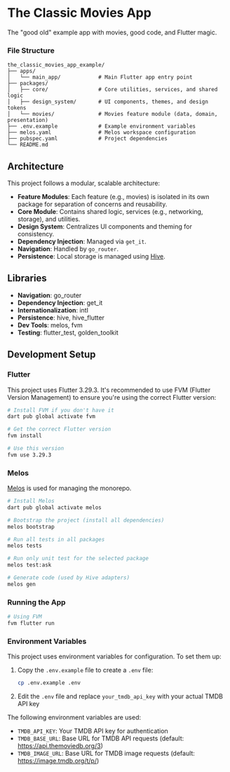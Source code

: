 # The Classic Movies App

The "good old" example app with movies, good code, and Flutter magic.

### File Structure

```
the_classic_movies_app_example/
├── apps/
│   └── main_app/            # Main Flutter app entry point
├── packages/
│   ├── core/                # Core utilities, services, and shared logic
│   ├── design_system/       # UI components, themes, and design tokens
│   └── movies/              # Movies feature module (data, domain, presentation)
├── .env.example             # Example environment variables
├── melos.yaml               # Melos workspace configuration
├── pubspec.yaml             # Project dependencies
└── README.md
```

## Architecture

This project follows a modular, scalable architecture:

- **Feature Modules**: Each feature (e.g., movies) is isolated in its own package for separation of concerns and reusability.
- **Core Module**: Contains shared logic, services (e.g., networking, storage), and utilities.
- **Design System**: Centralizes UI components and theming for consistency.
- **Dependency Injection**: Managed via `get_it`.
- **Navigation**: Handled by `go_router`.
- **Persistence**: Local storage is managed using [Hive](https://docs.hivedb.dev/).

## Libraries

- **Navigation**: go_router
- **Dependency Injection**: get_it
- **Internationalization**: intl
- **Persistence**: hive, hive_flutter
- **Dev Tools**: melos, fvm
- **Testing**: flutter_test, golden_toolkit

## Development Setup

### Flutter

This project uses Flutter 3.29.3. It's recommended to use FVM (Flutter Version Management) to ensure you're using the correct Flutter version:

```bash
# Install FVM if you don't have it
dart pub global activate fvm

# Get the correct Flutter version
fvm install

# Use this version
fvm use 3.29.3
```

### Melos

[Melos](https://melos.invertase.dev/) is used for managing the monorepo.

```bash
# Install Melos
dart pub global activate melos

# Bootstrap the project (install all dependencies)
melos bootstrap

# Run all tests in all packages
melos tests

# Run only unit test for the selected package
melos test:ask

# Generate code (used by Hive adapters)
melos gen
```

### Running the App

```bash
# Using FVM
fvm flutter run
```

### Environment Variables

This project uses environment variables for configuration. To set them up:

1. Copy the `.env.example` file to create a `.env` file:
   ```bash
   cp .env.example .env
   ```
2. Edit the `.env` file and replace `your_tmdb_api_key` with your actual TMDB API key

The following environment variables are used:
- `TMDB_API_KEY`: Your TMDB API key for authentication
- `TMDB_BASE_URL`: Base URL for TMDB API requests (default: https://api.themoviedb.org/3)
- `TMDB_IMAGE_URL`: Base URL for TMDB image requests (default: https://image.tmdb.org/t/p/)
